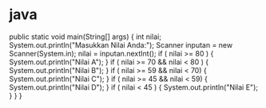 # java
public static void main(String[] args) {
int nilai;
System.out.println("Masukkan Nilai Anda:");
Scanner inputan = new Scanner(System.in);
nilai = inputan.nextInt();
if ( nilai >= 80 ) {
System.out.println("Nilai A");
}
if ( nilai >= 70 && nilai < 80 ) {
System.out.println("Nilai B");
}
if ( nilai >= 59 && nilai < 70) {
System.out.println("Nilai C");
}
if ( nilai >= 45 && nilai < 59) {
System.out.println("Nilai D");
}
if ( nilai < 45 ) {
System.out.println("Nilai E");
}
}
}
